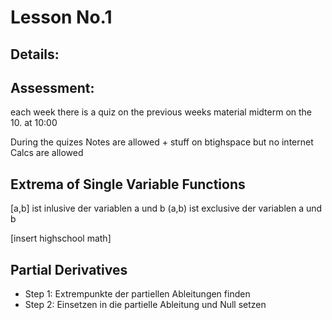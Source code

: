 # Lesson No.1 

## Details:

## Assessment:
each week there is a quiz on the previous weeks material
midterm on the 10. at 10:00

During the quizes Notes are allowed + stuff on btighspace but no internet
Calcs are allowed

## Extrema of Single Variable Functions
[a,b] ist inlusive der variablen a und b
(a,b) ist exclusive der variablen a und b

[insert highschool math]

## Partial Derivatives

* Step 1: Extrempunkte der partiellen Ableitungen finden
* Step 2: Einsetzen in die partielle Ableitung und Null setzen
